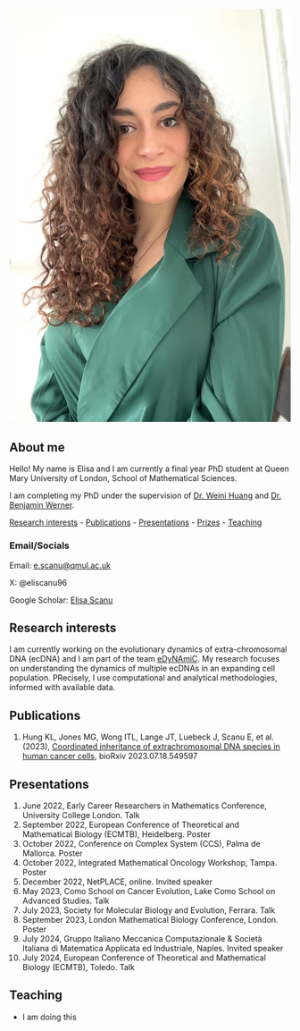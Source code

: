 ![Me](\IMG_2261.jpg)


## About me

Hello! My name is Elisa and I am currently a final year PhD student at Queen Mary University of London, School of Mathematical Sciences.

I am completing my PhD under the supervision of [Dr. Weini Huang](https://www.qmul.ac.uk/maths/profiles/huangw.html) and [Dr. Benjamin Werner](https://www.bci.qmul.ac.uk/staff/dr-benjamin-werner/). 

[Research interests](#research) - [Publications](#publications) - [Presentations](#presentations) - [Prizes](#prizes) - [Teaching](#teaching)

### Email/Socials

Email: e.scanu@qmul.ac.uk

X: @eliscanu96

Google Scholar: [Elisa Scanu](https://scholar.google.com/citations?hl=it&user=juEQxZ8AAAAJ)

## Research interests

I am currently working on the evolutionary dynamics of extra-chromosomal DNA (ecDNA) and I am part of the team [eDyNAmiC](https://cancergrandchallenges.org/teams/edynamic). My research focuses on understanding the dynamics of multiple ecDNAs in an expanding cell population. PRecisely, I use computational and analytical methodologies, informed with available data.

## Publications

1. Hung KL, Jones MG, Wong ITL, Lange JT, Luebeck J, Scanu E, et al. (2023), [Coordinated inheritance of extrachromosomal DNA species in human cancer cells](https://www.biorxiv.org/content/10.1101/2023.07.18.549597v1), bioRxiv 2023.07.18.549597

## Presentations

1. June 2022, Early Career Researchers in Mathematics Conference, University College London. Talk
2. September 2022, European Conference of Theoretical and Mathematical Biology (ECMTB), Heidelberg. Poster
3. October 2022, Conference on Complex System (CCS), Palma de Mallorca. Poster
4. October 2022, Integrated Mathematical Oncology Workshop, Tampa. Poster
5. December 2022, NetPLACE, online. Invited speaker
6. May 2023, Como School on Cancer Evolution, Lake Como School on Advanced Studies. Talk
7. July 2023, Society for Molecular Biology and Evolution, Ferrara. Talk
8. September 2023, London Mathematical Biology Conference, London. Poster
9. July 2024, Gruppo Italiano Meccanica Computazionale & Società Italiana di Matematica Applicata ed Industriale, Naples. Invited speaker
10. July 2024, European Conference of Theoretical and Mathematical Biology (ECMTB), Toledo. Talk



## Teaching

- I am doing this
